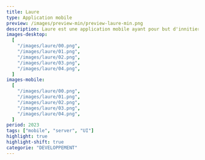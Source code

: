 ```yaml
---
title: Laure
type: Application mobile
preview: /images/preview-min/preview-laure-min.png
description: Laure est une application mobile ayant pour but d'innitier les novices au brassage de bière
images-desktop:
  [
    "/images/laure/00.png",
    "/images/laure/01.png",
    "/images/laure/02.png",
    "/images/laure/03.png",
    "/images/laure/04.png",
  ]
images-mobile:
  [
    "/images/laure/00.png",
    "/images/laure/01.png",
    "/images/laure/02.png",
    "/images/laure/03.png",
    "/images/laure/04.png",
  ]
period: 2023
tags: ["mobile", "server", "UI"]
highlight: true
highlight-shift: true
categorie: "DEVELOPPEMENT"
---
```

